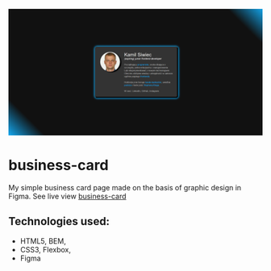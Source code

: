 ![cover](gh/card.png)

# business-card

My simple business card page made on the basis of graphic design in Figma.
See live view [business-card](https://kamil-siwiec.github.io/business-card/)

## Technologies used:
- HTML5, BEM,
- CSS3, Flexbox,
- Figma

